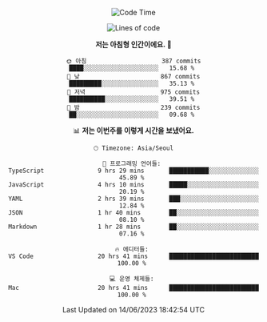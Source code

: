 <div align='center'>
 
<!--START_SECTION:waka-->
![Code Time](http://img.shields.io/badge/Code%20Time-2%2C729%20hrs%2037%20mins-blue)

![Lines of code](https://img.shields.io/badge/%EC%A0%80%EB%8A%94%20%EC%97%AC%ED%83%9C%EA%B9%8C%EC%A7%80%20-1.2%20million%20%EC%A4%84%EC%9D%98%20%EC%BD%94%EB%93%9C%EB%A5%BC%20%EC%9E%91%EC%84%B1%ED%96%88%EC%96%B4%EC%9A%94.-blue)

**저는 아침형 인간이에요. 🐤** 

```text
🌞 아침                     387 commits         ████░░░░░░░░░░░░░░░░░░░░░   15.68 % 
🌆 낮　                     867 commits         █████████░░░░░░░░░░░░░░░░   35.13 % 
🌃 저녁                     975 commits         ██████████░░░░░░░░░░░░░░░   39.51 % 
🌙 밤　                     239 commits         ██░░░░░░░░░░░░░░░░░░░░░░░   09.68 % 
```


📊 **저는 이번주를 이렇게 시간을 보냈어요.** 

```text
🕑︎ Timezone: Asia/Seoul

💬 프로그래밍 언어들: 
TypeScript               9 hrs 29 mins       ███████████░░░░░░░░░░░░░░   45.89 % 
JavaScript               4 hrs 10 mins       █████░░░░░░░░░░░░░░░░░░░░   20.19 % 
YAML                     2 hrs 39 mins       ███░░░░░░░░░░░░░░░░░░░░░░   12.84 % 
JSON                     1 hr 40 mins        ██░░░░░░░░░░░░░░░░░░░░░░░   08.10 % 
Markdown                 1 hr 28 mins        ██░░░░░░░░░░░░░░░░░░░░░░░   07.16 % 

🔥 에디터들: 
VS Code                  20 hrs 41 mins      █████████████████████████   100.00 % 

💻 운영 체제들: 
Mac                      20 hrs 41 mins      █████████████████████████   100.00 % 
```


 Last Updated on 14/06/2023 18:42:54 UTC
<!--END_SECTION:waka-->
 </div>
<!---
Emewjin/Emewjin is a ✨ special ✨ repository because its `README.md` (this file) appears on your GitHub profile.
You can click the Preview link to take a look at your changes.
--->
